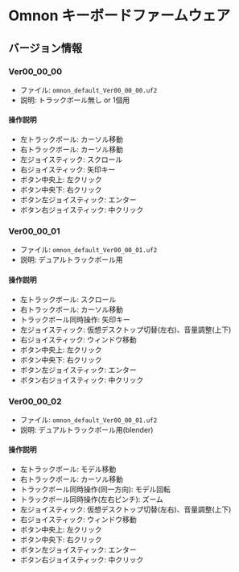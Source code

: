 # Omnon キーボードファームウェア

## バージョン情報

### Ver00_00_00

- ファイル: `omnon_default_Ver00_00_00.uf2`
- 説明: トラックボール無し or 1個用

#### 操作説明

- 左トラックボール: カーソル移動
- 右トラックボール: カーソル移動
- 左ジョイスティック: スクロール
- 右ジョイスティック: 矢印キー
- ボタン中央上: 左クリック
- ボタン中央下: 右クリック
- ボタン左ジョイスティック: エンター
- ボタン右ジョイスティック: 中クリック

### Ver00_00_01

- ファイル: `omnon_default_Ver00_00_01.uf2`
- 説明: デュアルトラックボール用

#### 操作説明

- 左トラックボール: スクロール
- 右トラックボール: カーソル移動
- トラックボール同時操作: 矢印キー
- 左ジョイスティック: 仮想デスクトップ切替(左右)、音量調整(上下)
- 右ジョイスティック: ウィンドウ移動
- ボタン中央上: 左クリック
- ボタン中央下: 右クリック
- ボタン左ジョイスティック: エンター
- ボタン右ジョイスティック: 中クリック

### Ver00_00_02

- ファイル: `omnon_default_Ver00_00_01.uf2`
- 説明: デュアルトラックボール用(blender)

#### 操作説明

- 左トラックボール: モデル移動
- 右トラックボール: カーソル移動
- トラックボール同時操作(同一方向): モデル回転
- トラックボール同時操作(左右ピンチ): ズーム
- 左ジョイスティック: 仮想デスクトップ切替(左右)、音量調整(上下)
- 右ジョイスティック: ウィンドウ移動
- ボタン中央上: 左クリック
- ボタン中央下: 右クリック
- ボタン左ジョイスティック: エンター
- ボタン右ジョイスティック: 中クリック

